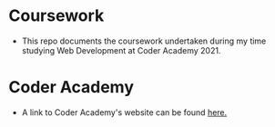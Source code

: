 # Coursework

- This repo documents the coursework undertaken during my time studying Web Development at Coder Academy 2021.


# Coder Academy

- A link to Coder Academy's website can be found [here.](https://coderacademy.edu.au/)


